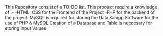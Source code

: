 This Repository consist of a TO-DO list.
This prooject require a knowledge of :-
  -HTML, CSS for the Frontend of the Project 
  -PHP for the backend of the project.
MySQL is required for storing the Data
Xampp Software for the use of PHP & MySQL
Creation of a Database and Table is neccesary for storing Input Values
